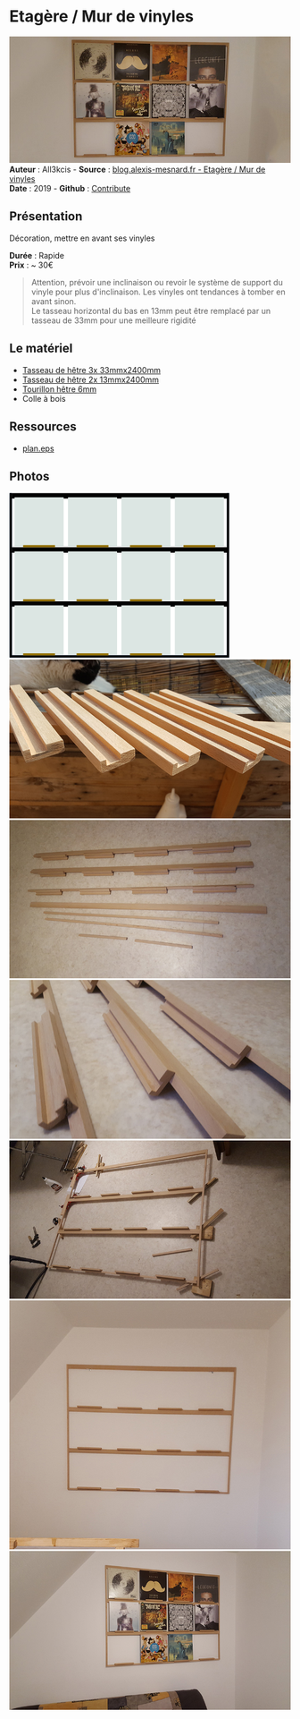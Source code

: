 # Etagère / Mur de vinyles

![Mur de vinyles](img/bandeau.jpg)  
**Auteur** : All3kcis - **Source** : [blog.alexis-mesnard.fr - Etagère / Mur de vinyles](https://blog.alexis-mesnard.fr/vinyls-wall/)  
**Date** : 2019 - **Github** : [Contribute](https://github.com/all3kcis/tutorials/tree/master/vinyls-wall)

## Présentation
Décoration, mettre en avant ses vinyles

**Durée** : Rapide  
**Prix** : ~ 30€  

> Attention, prévoir une inclinaison ou revoir le système de support du vinyle pour plus d'inclinaison. Les vinyles ont tendances à tomber en avant sinon.  
> Le tasseau horizontal du bas en 13mm peut être remplacé par un tasseau de 33mm pour une meilleure rigidité

## Le matériel

- [Tasseau de hêtre 3x 33mmx2400mm](https://www.leroymerlin.fr/v3/p/produits/tasseau-hetre-sans-noeud-rabote-13-x-33-mm-l-2-4-m-e62058)
- [Tasseau de hêtre 2x 13mmx2400mm](https://www.leroymerlin.fr/v3/p/produits/tasseau-hetre-sans-noeud-rabote-13-x-13-mm-l-2-4-m-e62065)
- [Tourillon hêtre 6mm](https://www.leroymerlin.fr/v3/p/produits/tourillon-hetre-cannele-sans-noeud-6-x-6-mm-l-1-m-e133317)
- Colle à bois
  
## Ressources
  
  - [plan.eps](ressources/plan.eps)

## Photos  

![Fabrication mur de vinyle](img/plan.jpg)  
![Fabrication mur de vinyle](img/01.jpg)  
![Fabrication mur de vinyle](img/02.jpg)  
![Fabrication mur de vinyle](img/03.jpg)  
![Fabrication mur de vinyle](img/04.jpg)  
![Fabrication mur de vinyle](img/05.jpg)  
![Fabrication mur de vinyle](img/06.jpg)  